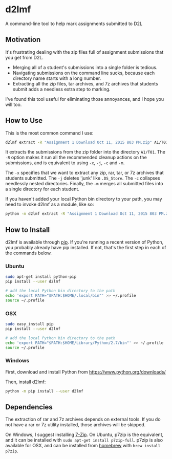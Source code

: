 # d2lmf
A command-line tool to help mark assignments submitted to D2L

## Motivation
It's frustrating dealing with the zip files full of assignment submissions
that you get from D2L.

- Merging all of a student's submissions into a single folder is tedious.
- Navigating submissions on the command line sucks, because each directory name
  starts with a long number.
- Extracting all the zip files, tar archives, and 7z archives that students
  submit adds a needless extra step to marking.

I've found this tool useful for eliminating those annoyances, and I hope you
will too.

## How to Use
This is the most common command I use:
```bash
d2lmf extract -R "Assignment 1 Download Oct 11, 2015 803 PM.zip" A1/T01
```

It extracts the submissions from the zip folder into the directory `A1/T01`.
The `-R` option makes it run all the recommended cleanup actions on the
submissions, and is equivalent to using `-x`, `-j`, `-c` and `-m`.

The `-x` specifies that we want to extract any zip, rar, tar, or 7z archives
that students submitted. The `-j` deletes 'junk' like `.DS_Store`. The `-c`
collapses needlessly nested directories. Finally, the `-m` merges all submitted
files into a single directory for each student.

If you haven't added your local Python bin directory to your path, you may need
to invoke d2lmf as a module, like so:
```bash
python -m d2lmf extract -R "Assignment 1 Download Oct 11, 2015 803 PM.zip" A1/T01
```

## How to Install
d2lmf is available through [pip](https://docs.python.org/3/installing/index.html).
If you're running a recent version of Python, you probably already have pip
installed. If not, that's the first step in each of the commands below.

### Ubuntu
```bash
sudo apt-get install python-pip
pip install --user d2lmf

# add the local Python bin directory to the path
echo 'export PATH="$PATH:$HOME/.local/bin"' >> ~/.profile
source ~/.profile
```

### OSX
```bash
sudo easy_install pip
pip install --user d2lmf

# add the local Python bin directory to the path
echo 'export PATH="$PATH:$HOME/Library/Python/2.7/bin"' >> ~/.profile
source ~/.profile
```

### Windows
First, download and install Python from https://www.python.org/downloads/

Then, install d2lmf:
```bash
python -m pip install --user d2lmf
```

## Dependencies
The extraction of rar and 7z archives depends on external tools. If you do not
have a rar or 7z utility installed, those archives will be skipped.

On Windows, I suggest installing [7-Zip](http://www.7-zip.org/).
On Ubuntu, p7zip is the equivalent, and it can be installed with
`sudo apt-get install p7zip-full`. p7zip is also available for OSX, and can
be installed from [homebrew](http://brew.sh/) with `brew install p7zip`.

